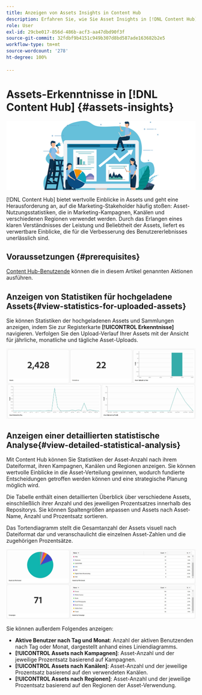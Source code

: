 ```yaml
---
title: Anzeigen von Assets Insights in Content Hub
description: Erfahren Sie, wie Sie Asset Insights in [!DNL Content Hub] anzeigen können
role: User
exl-id: 29cbe017-856d-486b-acf3-aa47dbd90f3f
source-git-commit: 32fdbf9b4151c949b307d8bd587ade163682b2e5
workflow-type: tm+mt
source-wordcount: '278'
ht-degree: 100%

---
```


# Assets-Erkenntnisse in [!DNL Content Hub] {#assets-insights}

![Assets Insights](assets/asset-insights-banner.jpg)

[!DNL Content Hub] bietet wertvolle Einblicke in Assets und geht eine Herausforderung an, auf die Marketing-Stakeholder häufig stoßen: Asset-Nutzungsstatistiken, die in Marketing-Kampagnen, Kanälen und verschiedenen Regionen verwendet werden. Durch das Erlangen eines klaren Verständnisses der Leistung und Beliebtheit der Assets, liefert es verwertbare Einblicke, die für die Verbesserung des Benutzererlebnisses unerlässlich sind.

## Voraussetzungen {#prerequisites}

[Content Hub-Benutzende](deploy-content-hub.md#onboard-content-hub-users) können die in diesem Artikel genannten Aktionen ausführen.

## Anzeigen von Statistiken für hochgeladene Assets{#view-statistics-for-uploaded-assets}

Sie können Statistiken der hochgeladenen Assets und Sammlungen anzeigen, indem Sie zur Registerkarte **[!UICONTROL Erkenntnisse]** navigieren. Verfolgen Sie den Upload-Verlauf Ihrer Assets mit der Ansicht für jährliche, monatliche und tägliche Asset-Uploads.

![Statistiken für Asset-Uploads](assets/assets-insights.jpg)

<!-- You can track the upload history of your assets over the past 30 days or gain a more comprehensive view with data spanning the last 12 months. This feature enables you to evaluate the upload count of assets.  -->

<!-- Go to the **[!UICONTROL [!DNL Insights]]** tab.

2. Select the desired time frame to view the statistics; you can opt for either last 30 days or last 12 months.

Data for the selected time frame is displayed, including the upload count for the specified duration. -->

## Anzeigen einer detaillierten statistische Analyse{#view-detailed-statistical-analysis}

Mit Content Hub können Sie Statistiken der Asset-Anzahl nach ihrem Dateiformat, ihren Kampagnen, Kanälen und Regionen anzeigen. Sie können wertvolle Einblicke in die Asset-Verteilung gewinnen, wodurch fundierte Entscheidungen getroffen werden können und eine strategische Planung möglich wird.

Die Tabelle enthält einen detaillierten Überblick über verschiedene Assets, einschließlich ihrer Anzahl und des jeweiligen Prozentsatzes innerhalb des Repositorys. Sie können Spaltengrößen anpassen und Assets nach Asset-Name, Anzahl und Prozentsatz sortieren.

Das Tortendiagramm stellt die Gesamtanzahl der Assets visuell nach Dateiformat dar und veranschaulicht die einzelnen Asset-Zahlen und die zugehörigen Prozentsätze.

![Statistik der Asset-Anzahl nach Asset-Typ](assets/insights-categorial-view.jpg)

Sie können außerdem Folgendes anzeigen:

* **Aktive Benutzer nach Tag und Monat**: Anzahl der aktiven Benutzenden nach Tag oder Monat, dargestellt anhand eines Liniendiagramms.
* **[!UICONTROL Assets nach Kampagnen]**: Asset-Anzahl und der jeweilige Prozentsatz basierend auf Kampagnen.
* **[!UICONTROL Assets nach Kanälen]**: Asset-Anzahl und der jeweilige Prozentsatz basierend auf den verwendeten Kanälen.
* **[!UICONTROL Assets nach Regionen]**: Asset-Anzahl und der jeweilige Prozentsatz basierend auf den Regionen der Asset-Verwendung.
